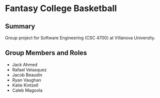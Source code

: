 # Fantasy College Basketball
## Summary
Group project for Software Engineering (CSC 4700) at Villanova University.
## Group Members and Roles
* Jack Ahmed
* Rafael Velasquez
* Jacob Beaudin
* Ryan Vaughan
* Katie Kintzell
* Caleb Magoola
